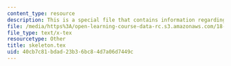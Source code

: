 ```yaml
---
content_type: resource
description: This is a special file that contains information regarding skeleton.
file: /media/https%3A/open-learning-course-data-rc.s3.amazonaws.com/18-310-principles-of-discrete-applied-mathematics-fall-2013/40cb7c81bdad23b36bc84d7a06d7449c_skeleton.tex
file_type: text/x-tex
resourcetype: Other
title: skeleton.tex
uid: 40cb7c81-bdad-23b3-6bc8-4d7a06d7449c
---
```

